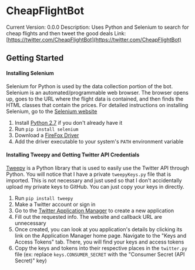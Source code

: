 # CheapFlightBot
Current Version: 0.0.0
Description: Uses Python and Selenium to search for cheap flights and then tweet the good deals
Link: [https://twitter.com/CheapFlightBot](https://twitter.com/CheapFlightBot)

## Getting Started

#### Installing Selenium

Selenium for Python is used by the data collection portion of the bot. Selenium is an automated/programmable web browser. The browser opens up, goes to the URL where the flight data is contained, and then finds the HTML classes that contain the prices. For detailed instructions on installing Selenium, go to the [Selenium website](http://selenium-python.readthedocs.io/installation.html)

1. Install [Python 2.7](https://www.python.org/downloads/) if you don't already have it
2. Run `pip install selenium`
3. Download a [FireFox Driver](https://github.com/mozilla/geckodriver/releases)
4. Add the driver executable to your system's `PATH` environment variable

#### Installing Tweepy and Getting Twitter API Credentials

[Tweepy](https://github.com/tweepy/tweepy) is a Python library that is used to easily use the Twitter API through Python. You will notice that I have a private `tweepyKeys.py` file that is imported. This is not necessary and just used so that I don't accidentally upload my private keys to GitHub. You can just copy your keys in directly.
1. Run `pip install tweepy`
2. Make a Twitter account or sign in
3. Go to the [Twitter Application Manager](https://apps.twitter.com/app/new) to create a new application
4. Fill out the requested info. The website and callback URL are unnecessary
5. Once created, you can look at you application's details by clicking its link on the Application Manager home page. Navigate to the "Keys and Access Tokens" tab. There, you will find your keys and access tokens
6. Copy the keys and tokens into their respective places in the `twitter.py` file (ex: replace `keys.CONSUMER_SECRET` with the "Consumer Secret (API Secret)" key)
